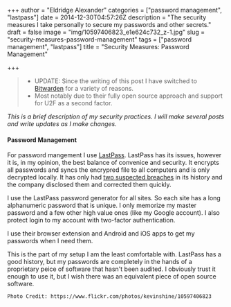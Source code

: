 +++
author = "Eldridge Alexander"
categories = ["password management", "lastpass"]
date = 2014-12-30T04:57:26Z
description = "The security measures I take personally to secure my passwords and other secrets."
draft = false
image = "img/10597406823_e1e624c732_z-1.jpg"
slug = "security-measures-password-management"
tags = ["password management", "lastpass"]
title = "Security Measures: Password Management"

+++

> - UPDATE: Since the writing of this post I have switched to [Bitwarden](https://bitwarden.com/) for a variety of reasons.
> - Most notably due to their fully open source approach and support for U2F as a second factor.

*This is a brief description of my security practices. I will make several posts and write updates as I make changes.*
#### Password Management
For password mangement I use [LastPass](https://lastpass.com/). LastPass has its issues, however it is, in my opinion, the best balance of convenice and security. It encrypts all passwords and syncs the encrypred file to all computers and is only decrypted locally. It has only had [two suspected breaches](https://en.wikipedia.org/wiki/LastPass#Security_breach) in its history and the company disclosed them and corrected them quickly.

I use the LastPass password generator for all sites. So each site has a long alphanumeric password that is unique. I only memorize my master password and a few other high value ones (like my Google account). I also protect login to my account with two-factor authentication.


I use their browser extension and Android and iOS apps to get my passwords when I need them.

This is the part of my setup I am the least comfortable with. LastPass has a good history, but my passwords are completely in the hands of a proprietary peice of software that hasn't been audited. I obviously trust it enough to use it, but I wish there was an equivalent piece of open source software.

`Photo Credit: https://www.flickr.com/photos/kevinshine/10597406823`